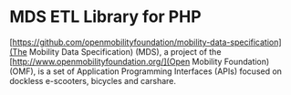 # MDS ETL Library for PHP

[https://github.com/openmobilityfoundation/mobility-data-specification](The Mobility Data Specification) (MDS), a project of the [http://www.openmobilityfoundation.org/](Open Mobility Foundation) (OMF), is a set of Application Programming Interfaces (APIs) focused on dockless e-scooters, bicycles and carshare.

